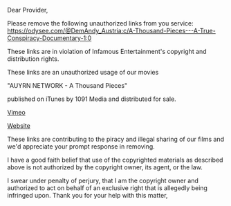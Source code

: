 
Dear Provider,

Please remove the following unauthorized links from you service:
https://odysee.com/@DemAndy_Austria:c/A-Thousand-Pieces---A-True-Conspiracy-Documentary-1:0


These links are in violation of Infamous Entertainment's copyright and distribution rights.

These links are an unauthorized usage of our movies

"AUYRN NETWORK - A Thousand Pieces"

published on iTunes by 1091 Media and distributed for sale.

[Vimeo](https://vimeo.com/ondemand/athousandpieces)

[Website](https://www.athousandpieces.com/)

These links are contributing to the piracy and illegal sharing of our films and we'd appreciate your prompt response in removing.

I have a good faith belief that use of the copyrighted materials as described above is not authorized by the copyright owner, its agent, or the law.

I swear under penalty of perjury, that I am the copyright owner and authorized to act on behalf of an exclusive right that is allegedly being infringed upon.
Thank you for your help with this matter,

